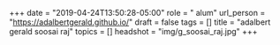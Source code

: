 +++
date = "2019-04-24T13:50:28-05:00"
role = " alum"
url_person = "https://adalbertgerald.github.io/"
draft = false
tags = []
title = "adalbert gerald soosai raj"
topics = []
headshot = "img/g_soosai_raj.jpg"
+++
